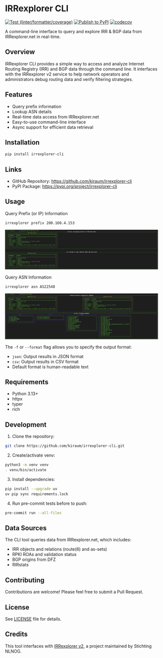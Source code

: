 # IRRexplorer CLI

[![Test (linter/formatter/coverage)](https://github.com/kiraum/irrexplorer-cli/actions/workflows/linter.yml/badge.svg)](https://github.com/kiraum/irrexplorer-cli/actions/workflows/linter.yml)
[![Publish to PyPI](https://github.com/kiraum/irrexplorer-cli/actions/workflows/build_and_publish.yml/badge.svg)](https://github.com/kiraum/irrexplorer-cli/actions/workflows/build_and_publish.yml)
[![codecov](https://codecov.io/github/kiraum/irrexplorer-cli/graph/badge.svg?token=J8A2Y85IUD)](https://codecov.io/github/kiraum/irrexplorer-cli)

A command-line interface to query and explore IRR & BGP data from IRRexplorer.net in real-time.

## Overview

IRRexplorer CLI provides a simple way to access and analyze Internet Routing Registry (IRR) and BGP data through the command line. It interfaces with the IRRexplorer v2 service to help network operators and administrators debug routing data and verify filtering strategies.

## Features

- Query prefix information
- Lookup ASN details
- Real-time data access from IRRexplorer.net
- Easy-to-use command-line interface
- Async support for efficient data retrieval

## Installation

```bash
pip install irrexplorer-cli
```

## Links

* GitHub Repository: https://github.com/kiraum/irrexplorer-cli
* PyPI Package: https://pypi.org/project/irrexplorer-cli

## Usage

Query Prefix (or IP) Information
```bash
irrexplorer prefix 200.160.4.153
```
![](https://raw.githubusercontent.com/kiraum/irrexplorer-cli/refs/heads/main/docs/images/irrexplorer_prefix.png)

Query ASN Information
```bash
irrexplorer asn AS22548
```
![](https://raw.githubusercontent.com/kiraum/irrexplorer-cli/refs/heads/main/docs/images/irrexplorer_asn.png)

The `-f` or `--format` flag allows you to specify the output format:

* `json`: Output results in JSON format
* `csv`: Output results in CSV format
* Default format is human-readable text

## Requirements

* Python 3.13+
* httpx
* typer
* rich

## Development

1. Clone the repository:
```bash
git clone https://github.com/kiraum/irrexplorer-cli.git
```

2. Create/activate venv:
```bash
python3 -m venv venv
. venv/bin/activate
```

3. Install dependencies:
```bash
pip install --upgrade uv
uv pip sync requirements.lock
```

4. Run pre-commit tests before to push:
```bash
pre-commit run --all-files
```

## Data Sources

The CLI tool queries data from IRRexplorer.net, which includes:

* IRR objects and relations (route(6) and as-sets)
* RPKI ROAs and validation status
* BGP origins from DFZ
* RIRstats

## Contributing
Contributions are welcome! Please feel free to submit a Pull Request.

## License

See [LICENSE](https://raw.githubusercontent.com/kiraum/irrexplorer-cli/refs/heads/main/LICENSE) file for details.

## Credits

This tool interfaces with [IRRexplorer v2](https://irrexplorer.nlnog.net/), a project maintained by Stichting NLNOG.
